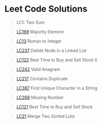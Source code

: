 # Leet Code Solutions

> LC1: Two Sum

> [LC169](https://repl.it/@kprokkie/LC169-Majority-Element) Majority Element

> [LC13](https://repl.it/@kprokkie/LC13-Roman-to-Integer) Roman to Integer

> [LC237](https://repl.it/@kprokkie/LC237-Delete-Node-in-a-Linked-List) Delete Node in a Linked List

> [LC122](https://repl.it/@kprokkie/LC122-Best-Time-to-Buy-and-Sell-Stock-II) Best Time to Buy and Sell Stock II

> [LC242](https://repl.it/@kprokkie/242-Valid-Anagram) Valid Anagram

> [LC217](https://repl.it/@kprokkie/217-Contains-Duplicate) Contains Duplicate

> [LC387](https://repl.it/@kprokkie/LC387-First-Unique-Character-in-a-String) First Unique Character in a String

> [LC268](https://repl.it/@kprokkie/LC268-Missing-Number) Missing Number

> [LC121](https://repl.it/@kprokkie/LC121-Best-Time-to-Buy-and-Sell-Stock) Best Time to Buy and Sell Stock

> [LC21](https://repl.it/@kprokkie/LC21-Merge-Two-Sorted-Lists) Merge Two Sorted Lists
